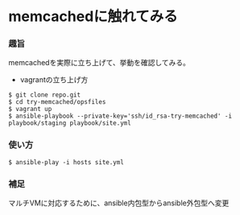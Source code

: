 # memcachedに触れてみる

### 趣旨

memcachedを実際に立ち上げて、挙動を確認してみる。


+ vagrantの立ち上げ方

```
$ git clone repo.git
$ cd try-memcached/opsfiles
$ vagrant up
$ ansible-playbook --private-key='ssh/id_rsa-try-memcached' -i playbook/staging playbook/site.yml
```


### 使い方 

```
$ ansible-play -i hosts site.yml
```


### 補足

マルチVMに対応するために、ansible内包型からansible外包型へ変更
